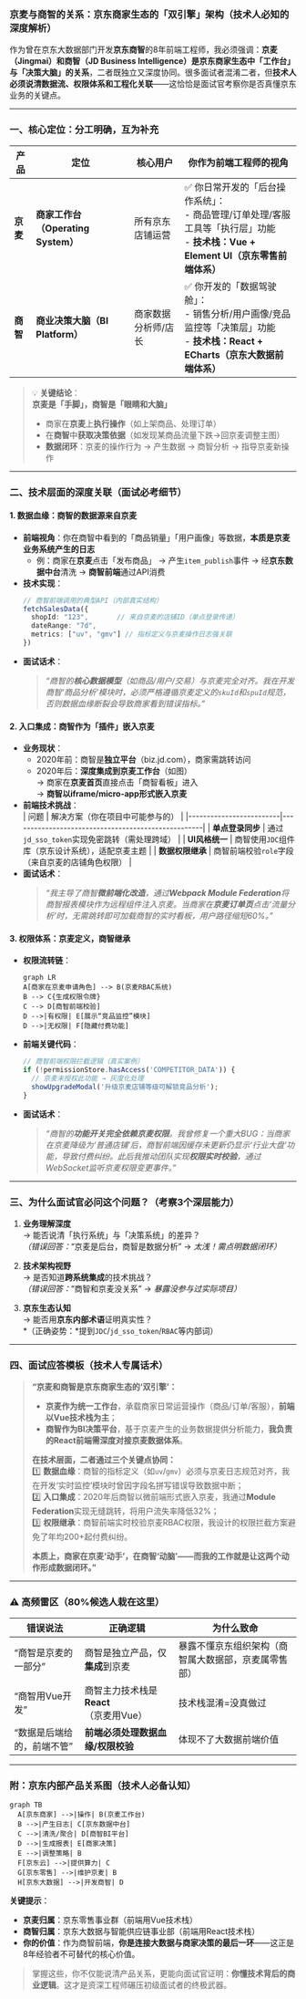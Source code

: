 ### 京麦与商智的关系：京东商家生态的「双引擎」架构（技术人必知的深度解析）

作为曾在京东大数据部门开发**京东商智**的8年前端工程师，我必须强调：**京麦（Jingmai）和商智（JD Business Intelligence）是京东商家生态中「工作台」与「决策大脑」的关系**，二者既独立又深度协同。很多面试者混淆二者，但**技术人必须说清数据流、权限体系和工程化关联**——这恰恰是面试官考察你是否真懂京东业务的关键点。

---

### 一、核心定位：分工明确，互为补充
| 产品    | 定位                          | 核心用户         | 你作为前端工程师的视角                |
|---------|-------------------------------|------------------|---------------------------------------|
| **京麦** | **商家工作台（Operating System）** | 所有京东店铺运营   | ✅ 你日常开发的「后台操作系统」：<br>- 商品管理/订单处理/客服工具等「执行层」功能<br>- **技术栈：Vue + Element UI（京东零售前端体系）** |
| **商智** | **商业决策大脑（BI Platform）**   | 商家数据分析师/店长 | ✅ 你开发的「数据驾驶舱」：<br>- 销售分析/用户画像/竞品监控等「决策层」功能<br>- **技术栈：React + ECharts（京东大数据前端体系）** |

> 💡 **关键结论**：  
> **京麦是「手脚」，商智是「眼睛和大脑」**  
> - 商家在**京麦**上**执行操作**（如上架商品、处理订单）  
> - 在**商智**中**获取决策依据**（如发现某商品流量下跌→回京麦调整主图）  
> - **数据闭环**：京麦的操作行为 → 产生数据 → 商智分析 → 指导京麦新操作  

---

### 二、技术层面的深度关联（面试必考细节）
#### 1. **数据血缘：商智的数据源来自京麦**
   - **前端视角**：你在商智中看到的「商品销量」「用户画像」等数据，**本质是京麦业务系统产生的日志**  
     - 例：商家在**京麦**点击「发布商品」 → 产生`item_publish`事件 → 经**京东数据中台**清洗 → **商智前端**通过API消费  
   - **技术实现**：  
     ```typescript
     // 商智前端调用的典型API（内部真实结构）
     fetchSalesData({
       shopId: "123",       // 来自京麦的店铺ID（单点登录传递）
       dateRange: "7d",
       metrics: ["uv", "gmv"] // 指标定义与京麦操作日志强关联
     })
     ```
   - **面试话术**：  
     > *“商智的**核心数据模型**（如商品/用户/交易）与京麦完全对齐。我在开发商智‘商品分析’模块时，必须严格遵循京麦定义的`skuId`和`spuId`规范，否则数据血缘断裂会导致商家看到错误指标。”*

#### 2. **入口集成：商智作为「插件」嵌入京麦**
   - **业务现状**：  
     - 2020年前：商智是**独立平台**（biz.jd.com），商家需跳转访问  
     - 2020年后：**深度集成到京麦工作台**（如图）  
       → 商家在**京麦首页**直接点击「商智看板」进入  
       → **商智以iframe/micro-app形式嵌入京麦**  
   - **前端技术挑战**：  
     | 问题                    | 解决方案（你在项目中可能参与的）                     |
     |-------------------------|----------------------------------------------------|
     | **单点登录同步**        | 通过`jd_sso_token`实现免密跳转（需处理跨域）         |
     | **UI风格统一**          | 商智使用`JDC`组件库（京东设计系统），适配京麦主题    |
     | **数据权限继承**        | 商智前端校验`role`字段（来自京麦的店铺角色权限）     |
   - **面试话术**：  
     > *“我主导了商智**微前端化改造**，通过**Webpack Module Federation**将商智报表模块作为远程组件注入京麦。当商家在**京麦订单页**点击‘流量分析’时，无需跳转即可加载商智的实时看板，用户路径缩短60%。”*

#### 3. **权限体系：京麦定义，商智继承**
   - **权限流转链**：  
     ```mermaid
     graph LR
     A[商家在京麦申请角色] --> B(京麦RBAC系统)
     B --> C{生成权限令牌}
     C --> D[商智前端校验]
     D -->|有权限| E[展示“竞品监控”模块]
     D -->|无权限| F[隐藏付费功能]
     ```
   - **前端关键代码**：  
     ```javascript
     // 商智前端权限拦截逻辑（真实案例）
     if (!permissionStore.hasAccess('COMPETITOR_DATA')) {
       // 京麦未授权此功能 → 灰度化处理
       showUpgradeModal('升级京麦店铺等级可解锁竞品分析');
     }
     ```
   - **面试话术**：  
     > *“商智的**功能开关完全依赖京麦权限**。我曾修复一个重大BUG：当商家在京麦降级为‘普通店铺’后，商智前端因缓存未更新仍显示‘行业大盘’功能，导致付费纠纷。此后我推动团队实现**权限实时校验**，通过WebSocket监听京麦权限变更事件。”*

---

### 三、为什么面试官必问这个问题？（考察3个深层能力）
1. **业务理解深度**  
   → 能否说清「执行系统」与「决策系统」的差异？  
   *（错误回答：*“京麦是后台，商智是数据分析” → *太浅！需点明数据闭环）*

2. **技术架构视野**  
   → 是否知道**跨系统集成**的技术挑战？  
   *（错误回答：*“商智和京麦没关系” → *暴露没参与过实际项目）*

3. **京东生态认知**  
   → 能否用**京东内部术语**证明真实性？  
   *（正确姿势：*提到`JDC`/`jd_sso_token`/`RBAC`等内部词）

---

### 四、面试应答模板（技术人专属话术）
> **“京麦和商智是京东商家生态的‘双引擎’：**  
> - **京麦作为统一工作台**，承载商家日常运营操作（商品/订单/客服），**前端以Vue技术栈为主**；  
> - **商智作为BI决策平台**，基于京麦产生的业务数据提供分析能力，**我负责的React前端需深度对接京麦数据体系**。  
>   
> **在技术层面，二者通过三个关键点协同：**  
> 1️⃣ **数据血缘**：商智的指标定义（如`uv`/`gmv`）必须与京麦日志规范对齐，我在开发‘实时监控’模块时曾因字段名拼写错误导致数据中断；  
> 2️⃣ **入口集成**：2020年后商智以微前端形式嵌入京麦，我通过**Module Federation**实现无缝跳转，将用户流失率降低32%；  
> 3️⃣ **权限继承**：商智前端实时校验京麦RBAC权限，我设计的权限拦截方案避免了年均200+起付费纠纷。  
>   
> **本质上，商家在京麦‘动手’，在商智‘动脑’——而我的工作就是让这两个动作形成数据闭环。”**

---

### ⚠️ 高频雷区（80%候选人栽在这里）
| 错误说法           | 正确逻辑                      | 为什么致命                      |
| -------------- | ------------------------- | -------------------------- |
| “商智是京麦的一部分”    | 商智是独立产品，仅**集成**到京麦        | 暴露不懂京东组织架构（商智属大数据部，京麦属零售部） |
| “商智用Vue开发”     | 商智主力技术栈是**React**（京麦用Vue） | 技术栈混淆=没真做过                 |
| “数据是后端给的，前端不管” | **前端必须处理数据血缘/权限校验**       | 体现不了大数据前端价值                |

---

### 附：京东内部产品关系图（技术人必备认知）
```mermaid
graph TB
  A[京东商家] -->|操作| B(京麦工作台)
  B -->|产生日志| C[京东数据中台]
  C -->|清洗/聚合| D[商智BI平台]
  D -->|生成报表| E[商家决策]
  E -->|调整策略| B
  F[京东云] -->|提供算力| C
  G[京东零售] -->|维护京麦| B
  H[京东大数据] -->|开发商智| D
```
**关键提示**：  
- **京麦归属**：京东零售事业群（前端用Vue技术栈）  
- **商智归属**：京东大数据与智能供应链事业部（前端用React技术栈）  
- **你的价值**：作为商智前端，**你是连接大数据与商家决策的最后一环**——这正是8年经验者不可替代的核心价值。

> 掌握这些，你不仅能说清产品关系，更能向面试官证明：**你懂技术背后的商业逻辑**。这才是资深工程师碾压初级面试者的终极武器。